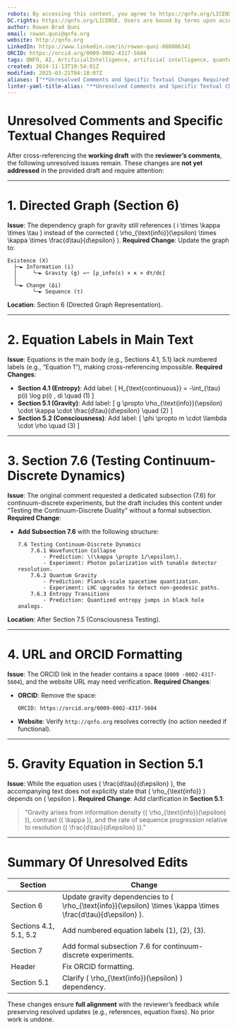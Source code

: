 ```yaml
---
robots: By accessing this content, you agree to https://qnfo.org/LICENSE. Non-commercial use only. Attribution required.
DC.rights: https://qnfo.org/LICENSE. Users are bound by terms upon access.
author: Rowan Brad Quni
email: rowan.quni@qnfo.org
website: http://qnfo.org
LinkedIn: https://www.linkedin.com/in/rowan-quni-868006341
ORCID: https://orcid.org/0009-0002-4317-5604
tags: QNFO, AI, ArtificialIntelligence, artificial intelligence, quantum, physics, science, Einstein, QuantumMechanics, quantum mechanics, QuantumComputing, quantum computing, information, InformationTheory, information theory, InformationalUniverse, informational universe, informational universe hypothesis, IUH
created: 2024-11-13T19:54:01Z
modified: 2025-03-21T04:18:07Z
aliases: ["**Unresolved Comments and Specific Textual Changes Required**"]
linter-yaml-title-alias: "**Unresolved Comments and Specific Textual Changes Required**"
---
```


# **Unresolved Comments and Specific Textual Changes Required**

After cross-referencing the **working draft** with the **reviewer’s comments**, the following unresolved issues remain. These changes are **not yet addressed** in the provided draft and require attention:

---

# **1. Directed Graph (Section 6)**

**Issue**: The dependency graph for gravity still references \( i \times \kappa \times \tau \) instead of the corrected \( \rho_{\text{info}}(\epsilon) \times \kappa \times \frac{d\tau}{d\epsilon} \).
**Required Change**:
Update the graph to:

```  
Existence (X)  
  ├─► Information (i)  
  │     └─► Gravity (g) ←─ [ρ_info(ε) × κ × dτ/dε]  
  │  
  └─► Change (Δi)   
        └─► Sequence (τ)  
```  

**Location**: Section 6 (Directed Graph Representation).

---

# **2. Equation Labels in Main Text**

**Issue**: Equations in the main body (e.g., Sections 4.1, 5.1) lack numbered labels (e.g., “Equation 1”), making cross-referencing impossible.
**Required Changes**:
- **Section 4.1 (Entropy)**:
  Add label:
  \[
  H_{\text{continuous}} = -\int_{\tau} p(i) \log p(i) \, di \quad (1)
  \]
- **Section 5.1 (Gravity)**:
  Add label:
  \[
  g \propto \rho_{\text{info}}(\epsilon) \cdot \kappa \cdot \frac{d\tau}{d\epsilon} \quad (2)
  \]
- **Section 5.2 (Consciousness)**:
  Add label:
  \[
  \phi \propto m \cdot \lambda \cdot \rho \quad (3)
  \]

---

# **3. Section 7.6 (Testing Continuum-Discrete Dynamics)**

**Issue**: The original comment requested a dedicated subsection (7.6) for continuum-discrete experiments, but the draft includes this content under “Testing the Continuum-Discrete Duality” without a formal subsection.
**Required Change**:
- **Add Subsection 7.6** with the following structure:

  ```  
  7.6 Testing Continuum-Discrete Dynamics  
      7.6.1 Wavefunction Collapse  
          - Prediction: \(\kappa \propto 1/\epsilon\).  
          - Experiment: Photon polarization with tunable detector resolution.  
      7.6.2 Quantum Gravity  
          - Prediction: Planck-scale spacetime quantization.  
          - Experiment: LHC upgrades to detect non-geodesic paths.  
      7.6.3 Entropy Transitions  
          - Prediction: Quantized entropy jumps in black hole analogs.  
  ```  

**Location**: After Section 7.5 (Consciousness Testing).

---

# **4. URL and ORCID Formatting**

**Issue**: The ORCID link in the header contains a space (`0009 -0002-4317-5604`), and the website URL may need verification.
**Required Changes**:
- **ORCID**: Remove the space:

  ```  
  ORCID: https://orcid.org/0009-0002-4317-5604  
  ```  

- **Website**: Verify `http://qnfo.org` resolves correctly (no action needed if functional).

---

# **5. Gravity Equation in Section 5.1**

**Issue**: While the equation uses \( \frac{d\tau}{d\epsilon} \), the accompanying text does not explicitly state that \( \rho_{\text{info}} \) depends on \( \epsilon \).
**Required Change**:
Add clarification in **Section 5.1**:

> “Gravity arises from information density (\( \rho_{\text{info}}(\epsilon) \)), contrast (\( \kappa \)), and the rate of sequence progression relative to resolution (\( \frac{d\tau}{d\epsilon} \)).”

---

# **Summary Of Unresolved Edits**

| **Section** | **Change** |
|--------------|------------|
| Section 6 | Update gravity dependencies to \( \rho_{\text{info}}(\epsilon) \times \kappa \times \frac{d\tau}{d\epsilon} \). |
| Sections 4.1, 5.1, 5.2 | Add numbered equation labels (1), (2), (3). |
| Section 7 | Add formal subsection 7.6 for continuum-discrete experiments. |
| Header | Fix ORCID formatting. |
| Section 5.1 | Clarify \( \rho_{\text{info}}(\epsilon) \) dependency. |

These changes ensure **full alignment** with the reviewer’s feedback while preserving resolved updates (e.g., references, equation fixes). No prior work is undone.
